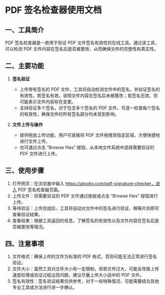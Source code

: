 # PDF 签名检查器使用文档

## 一、工具简介

PDF 签名检查器是一款用于验证 PDF 文件签名有效性的在线工具。通过该工具，可以检测 PDF 文件内容在签名后是否被更改，从而确保文件的完整性和真实性。

## 二、主要功能

  1. **签名验证**
     * 上传带有签名的 PDF 文件，工具将自动检测文件中的签名，并验证签名的有效性。若签名有效，说明文件内容在签名后未被篡改；若签名无效，则可能表示文件内容存在变更。
     * 支持验证多个签名，对于包含多个签名的 PDF 文件，可逐一检查每个签名的有效性，确保文件的所有签名部分均未受到影响。

  2. **文件上传与操作**
     * 提供拖放上传功能，用户可直接将 PDF 文件拖拽至指定区域，方便快捷地进行文件上传。
     * 也可通过点击 “Browse files” 按钮，从本地文件系统中选择需要验证的 PDF 文件进行上传。

## 三、使用步骤

  1. 打开网页：在浏览器中输入 https://atoolio.com/pdf-signature-checker，进入 PDF 签名检查器页面。
  2. 上传文件：将需要验证的 PDF 文件通过拖放或点击 “Browse files” 按钮进行上传。
  3. 等待验证：上传完成后，工具将自动对文件中的签名进行验证，稍等片刻即可查看验证结果。
  4. 查看结果：根据工具返回的信息，了解签名的有效性以及文件内容在签名后是否被更改等情况。

## 四、注意事项

  1. 文件格式：确保上传的文件为标准的 PDF 格式，否则可能无法正常进行签名验证。
  2. 文件大小：虽然工具对文件大小有一定限制，但若文件过大，可能会导致上传速度较慢或验证过程出现问题，建议尽量上传大小适中的 PDF 文件。
  3. 签名有效性：签名验证结果仅供参考，对于一些特殊情况，可能需要结合其他专业工具或方法进行进一步确认。